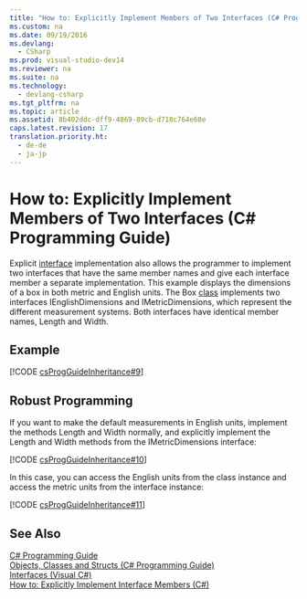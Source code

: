```yaml
---
title: "How to: Explicitly Implement Members of Two Interfaces (C# Programming Guide)"
ms.custom: na
ms.date: 09/19/2016
ms.devlang: 
  - CSharp
ms.prod: visual-studio-dev14
ms.reviewer: na
ms.suite: na
ms.technology: 
  - devlang-csharp
ms.tgt_pltfrm: na
ms.topic: article
ms.assetid: 8b402ddc-dff9-4869-89cb-d718c764e68e
caps.latest.revision: 17
translation.priority.ht: 
  - de-de
  - ja-jp
---
```

# How to: Explicitly Implement Members of Two Interfaces (C# Programming Guide)
Explicit [interface](../vs140/interface--C#-Reference-.md) implementation also allows the programmer to implement two interfaces that have the same member names and give each interface member a separate implementation. This example displays the dimensions of a box in both metric and English units. The Box [class](../vs140/class--C#-Reference-.md) implements two interfaces IEnglishDimensions and IMetricDimensions, which represent the different measurement systems. Both interfaces have identical member names, Length and Width.  
  
## Example  
 [!CODE [csProgGuideInheritance#9](../CodeSnippet/VS_Snippets_VBCSharp/csProgGuideInheritance#9)]  
  
## Robust Programming  
 If you want to make the default measurements in English units, implement the methods Length and Width normally, and explicitly implement the Length and Width methods from the IMetricDimensions interface:  
  
 [!CODE [csProgGuideInheritance#10](../CodeSnippet/VS_Snippets_VBCSharp/csProgGuideInheritance#10)]  
  
 In this case, you can access the English units from the class instance and access the metric units from the interface instance:  
  
 [!CODE [csProgGuideInheritance#11](../CodeSnippet/VS_Snippets_VBCSharp/csProgGuideInheritance#11)]  
  
## See Also  
 [C# Programming Guide](../vs140/C#-Programming-Guide.md)   
 [Objects, Classes and Structs (C# Programming Guide)](../Topic/Classes%20and%20Structs%20\(C%23%20Programming%20Guide\).md)   
 [Interfaces (Visual C#)](../Topic/Interfaces%20\(C%23%20Programming%20Guide\).md)   
 [How to: Explicitly Implement Interface Members (C#)](../vs140/How-to--Explicitly-Implement-Interface-Members--C#-Programming-Guide-.md)
